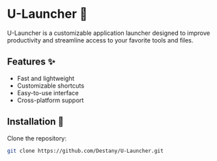 # U-Launcher 🚀

U-Launcher is a customizable application launcher designed to improve productivity and streamline access to your favorite tools and files.

## Features ✨
- Fast and lightweight
- Customizable shortcuts
- Easy-to-use interface
- Cross-platform support

## Installation 🔧
Clone the repository:
```bash
git clone https://github.com/Destany/U-Launcher.git 
